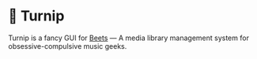 # 🥦 Turnip

Turnip is a fancy GUI for [Beets](http://beets.io/) — A media library management system for obsessive-compulsive music geeks.
